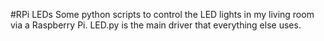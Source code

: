#RPi LEDs
Some python scripts to control the LED lights in my living room via a Raspberry Pi.
LED.py is the main driver that everything else uses.